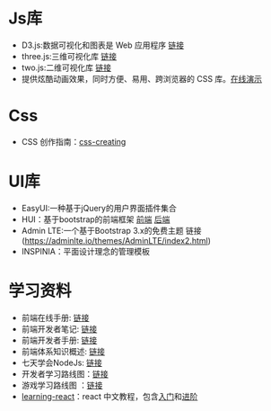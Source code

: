 # Js库

*  D3.js:数据可视化和图表是 Web 应用程序 [链接](https://d3js.org/)
*  three.js:三维可视化库 [链接](https://threejs.org/)
*  two.js:二维可视化库 [链接](https://two.js.org/)
*  提供炫酷动画效果，同时方便、易用、跨浏览器的 CSS 库。[在线演示](https://daneden.github.io/animate.css/)



# Css

- CSS 创作指南：[css-creating](https://hellogithub.com/periodical/statistics/click/?target=https://github.com/cssdream/css-creating)



# UI库

*  EasyUI:一种基于jQuery的用户界面插件集合 
*  HUI：基于bootstrap的前端框架 [前端](http://www.h-ui.net/index.shtml) [后端](http://www.h-ui.net/H-ui.admin.shtml)
*  Admin LTE:一个基于Bootstrap 3.x的免费主题 链接(https://adminlte.io/themes/AdminLTE/index2.html)
*  INSPINIA：平面设计理念的管理模板



# 学习资料

*  前端在线手册: [链接](http://www.jqhtml.com/category/manual)
*  前端开发者笔记: [链接](https://dwqs.gitbooks.io/frontenddevhandbook/content/)
*  前端开发者手册: [链接](https://li-xinyang.gitbooks.io/frontend-notebook/content/)
*  前端体系知识概述:  [链接](http://www.cnblogs.com/sb19871023/p/3894452.html)
*  七天学会NodeJs:   [链接](http://nqdeng.github.io/7-days-nodejs/)
*  开发者学习路线图：[链接](https://github.com/kamranahmedse/developer-roadmap)
*  游戏学习路线图 ：[链接](https://github.com/miloyip/game-programmer)
*  [learning-react](https://hellogithub.com/periodical/statistics/click/?target=https://github.com/yiminghe/learning-react)：react 中文教程，包含[入门](http://yiminghe.me/learning-react/tutorial/zh-cn/intro.html#/)和[进阶](http://yiminghe.me/learning-react/tutorial/zh-cn/advanced.html#/)

